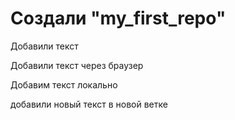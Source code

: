 # Создали "my_first_repo" 

Добавили текст

Добавили текст через браузер

Добавим текст локально 

добавили новый текст в новой ветке
